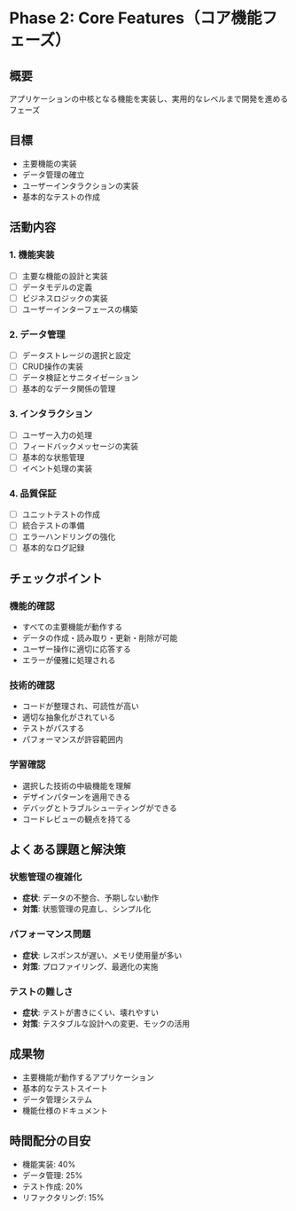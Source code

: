# Phase 2: Core Features（コア機能フェーズ）

## 概要
アプリケーションの中核となる機能を実装し、実用的なレベルまで開発を進めるフェーズ

## 目標
- 主要機能の実装
- データ管理の確立
- ユーザーインタラクションの実装
- 基本的なテストの作成

## 活動内容

### 1. 機能実装
- [ ] 主要な機能の設計と実装
- [ ] データモデルの定義
- [ ] ビジネスロジックの実装
- [ ] ユーザーインターフェースの構築

### 2. データ管理
- [ ] データストレージの選択と設定
- [ ] CRUD操作の実装
- [ ] データ検証とサニタイゼーション
- [ ] 基本的なデータ関係の管理

### 3. インタラクション
- [ ] ユーザー入力の処理
- [ ] フィードバックメッセージの実装
- [ ] 基本的な状態管理
- [ ] イベント処理の実装

### 4. 品質保証
- [ ] ユニットテストの作成
- [ ] 統合テストの準備
- [ ] エラーハンドリングの強化
- [ ] 基本的なログ記録

## チェックポイント

### 機能的確認
- すべての主要機能が動作する
- データの作成・読み取り・更新・削除が可能
- ユーザー操作に適切に応答する
- エラーが優雅に処理される

### 技術的確認
- コードが整理され、可読性が高い
- 適切な抽象化がされている
- テストがパスする
- パフォーマンスが許容範囲内

### 学習確認
- 選択した技術の中級機能を理解
- デザインパターンを適用できる
- デバッグとトラブルシューティングができる
- コードレビューの観点を持てる

## よくある課題と解決策

### 状態管理の複雑化
- **症状**: データの不整合、予期しない動作
- **対策**: 状態管理の見直し、シンプル化

### パフォーマンス問題
- **症状**: レスポンスが遅い、メモリ使用量が多い
- **対策**: プロファイリング、最適化の実施

### テストの難しさ
- **症状**: テストが書きにくい、壊れやすい
- **対策**: テスタブルな設計への変更、モックの活用

## 成果物
- 主要機能が動作するアプリケーション
- 基本的なテストスイート
- データ管理システム
- 機能仕様のドキュメント

## 時間配分の目安
- 機能実装: 40%
- データ管理: 25%
- テスト作成: 20%
- リファクタリング: 15%